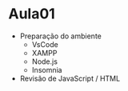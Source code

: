 # Aula01
- Preparação do ambiente
    - VsCode
    - XAMPP
    - Node.js
    - Insomnia
- Revisão de JavaScript / HTML
